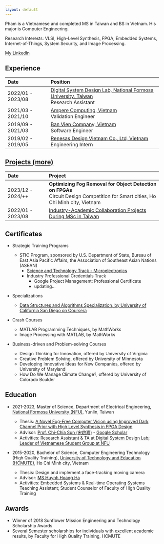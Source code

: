 ```yaml
---
layout: default
---
```


Pham is a Vietnamese and completed MS in Taiwan and BS in Vietnam. His major is Computer Engineering.

Research Interests: VLSI, High-Level Synthesis, FPGA, Embedded Systems, Internet-of-Things, System Security, and Image Processing.

[My LinkedIn](https://www.linkedin.com/in/haipnh/)

## Experience

| Date | Position |
|:------------------|:---------------------------------------------------------------------------------------------------------------------------|
| 2022/01 - 2023/08 | [Digital System Design Lab, National Formosa University, Taiwan](https://sites.google.com/gs.nfu.edu.tw/ccsun/lab-member/) <br> Research Assistant |
| 2021/03 - 2021/10 | [Ampere Computing, Vietnam](https://amperecomputing.com/en/) <br> Validation Engineer |
| 2019/09 - 2021/03 | [Ban Vien Company, Vietnam](https://banvien.com/) <br> Software Engineer |
| 2019/02 - 2019/05 | [Renesas Design Vietnam Co., Ltd, Vietnam](https://vietnam.renesas.com/) <br> Engineering Intern |

## [Projects (more)](./projects.html)

| Date | Project |
|:------------------|:---------------------------------------------------------------------------------------------------------------------------|
| 2023/12 - 2024/++ | **Optimizing Fog Removal for Object Detection on FPGAs** <br> Circuit Design Competition for Smart cities, Ho Chi Minh city, Vietnam  |
| 2022/01 - 2023/08 | [Industry-Academic Collaboration Projects During MSc in Taiwan](./projects.html) |

## Certificates

- Strategic Training Programs
  - STIC Program, sponsored by U.S. Department of State, Bureau of East Asia Pacific Affairs, the Association of Southeast Asian Nations (ASEAN)
    - [Science and Technology Track - Microelectronics](./assets/img/cert/stic-snt-certificate-of-completion.jpg)
    - Industry Professional Credentials Track
      - Google Project Management: Professional Certificate
      - updating...

- Specializations
  - [Data Structures and Algorithms Specialization, by University of California San Diego on Coursera](https://www.coursera.org/account/accomplishments/specialization/KXN4VXDCJ2WZ)
-  Crash Courses
   - MATLAB Programming Techniques, by MathWorks
   - Image Processing with MATLAB, by MathWorks

- Business-driven and Problem-solving Courses
  - Design Thinking for Innovation, offered by University of Virginia
  - Creative Problem Solving, offered by University of Minnesota
  - Developing Innovative Ideas for New Companies, offered by University of Maryland
  - How Do We Manage Climate Change?, offered by University of Colorado Boulder

## Education

- 2021-2023, Master of Science, Department of Electrical Engineering, [National Formosa University (NFU)](https://www.nfu.edu.tw/), Yunlin, Taiwan
  - Thesis: [A Novel Fog-Free Computer Vision using Improved Dark Channel Prior with High Level Synthesis in FPGA Design](https://hdl.handle.net/11296/kd588m)
  - Advisor: [Prof. Chi-Chia Sun (宋啟嘉)](https://sites.google.com/gs.nfu.edu.tw/ccsun/) - [Google Scholar](https://scholar.google.com/citations?user=m2NTdo8AAAAJ)
  - Activities: [Research Assistant & TA at Digital System Design Lab](https://sites.google.com/gs.nfu.edu.tw/ccsun/lab-member); [Leader of Vietnamese Student Group at NFU](./assets/img/cert/leader-of-vietnam_nfu.jpg)

- 2015-2020, Bachelor of Science, Computer Engineering Technology (High Quality Training), [University of Technology and Education (HCMUTE)](https://en.hcmute.edu.vn/), Ho Chi Minh city, Vietnam
  - Thesis: Design and implement a face-tracking moving camera
  - Advisor: [MS Huynh Hoang Ha](mailto:hahh@hcmute.edu.vn)
  - Activities: Embedded Systems & Real-time Operating Systems Teaching Assistant; Student Counselor of Faculty of High Quality Training

## Awards

- Winner of 2018 Sunflower Mission Engineering and Technology Scholarship Awards
- Several Semester scholarships for individuals with excellent academic results, by Faculty for High Quality Training, HCMUTE
